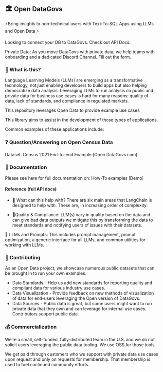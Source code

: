 ## 🏛️ Open DataGovs
⚡Bring insights to non-technical users with Text-To-SQL Apps using LLMs and Open Data ⚡

Looking to connect your DB to DataGovs. Check out API Docs. 

Private Data: As you move DataGovs with private data, we help teams with onboarding and a dedicated Discord Channel. Fill out the form. 
### 🤔 What is this?
Language Learning Models (LLMs) are emerging as a transformative technology, not just enabling developers to build apps but also helping democratize data analysis. Leveraging LLMs to run analysis on public and private data for business use cases is hard for many reasons: quality of data, lack of standards, and compliance in regulated markets.

This repository leverages Open Data to provide example use cases 

This library aims to assist in the development of those types of applications. 

Common examples of these applications include:

### ❓ Question/Answering on Open Census Data
Dataset: Census 2021 
End-to-end Example:(Open.DataGovs.com)

### 📖 Documentation
Please see here for full documentation on:
How-To examples (Demo)

#### Reference (full API docs)
- 🚀 What can this help with?
There are six main areas that LangChain is designed to help with. These are, in increasing order of complexity:

- 🔗Quality & Compliance:
LLM(s) vary in quality based on the data and can give bad data outputs we mitigate this by transforming the data to meet standards and notifying users of issues with their datasets. 

📃 LLMs and Prompts:
This includes prompt management, prompt optimization, a generic interface for all LLMs, and common utilities for working with LLMs.

### 💁 Contributing

As an Open Data project, we showcase numerous public datasets that can be brought in to run your own examples. 

- Data Standards - Help us add new standards for reporting quality and compliant data for various industry use cases. 
- Data Visualization - Provide feedback on new methods of visualization of data for end-users leveraging the Open version of DataGovs.
- Data Sources - Public data is great, but some users might want to run private data that they own and can leverage for internal use cases. Contributors support public data.

### 💰 Commercialization

We’re a small, self-funded, fully-distributed team in the U.S. and we do not solicit users leveraging the public data tooling. We use OSS for those tools. 

We get paid through customers who we support with private data use cases upon request and only on requests for membership. That membership is used to fuel continued community efforts.




